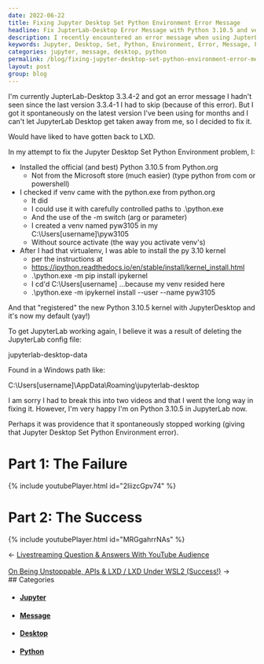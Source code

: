 ```yaml
---
date: 2022-06-22
title: Fixing Jupyter Desktop Set Python Environment Error Message
headline: Fix JupterLab-Desktop Error Message with Python 3.10.5 and venv pyw3105
description: I recently encountered an error message when using JupterLab-Desktop 3.3.4-2 and was able to fix it by installing the official Python 3.10.5 from Python.org and creating a venv named pyw3105. Read my blog post to find out how I did it and learn how to fix the Jupter Desktop Set Python Environment problem.
keywords: Jupyter, Desktop, Set, Python, Environment, Error, Message, Fix, Install, Official, Python.org, Venv, Pyw3105, Instructions, Readthedocs.io
categories: jupyter, message, desktop, python
permalink: /blog/fixing-jupyter-desktop-set-python-environment-error-message/
layout: post
group: blog
---
```



I'm currently JupterLab-Desktop 3.3.4-2 and got an error message I hadn't seen
since the last version 3.3.4-1 I had to skip (because of this error). But I got
it spontaneously on the latest version I've been using for months and I can't
let JupyterLab Desktop get taken away from me, so I decided to fix it.

Would have liked to have gotten back to LXD.

In my attempt to fix the Jupyter Desktop Set Python Environment problem, I:

- Installed the official (and best) Python 3.10.5 from Python.org
  - Not from the Microsoft store (much easier) (type python from com or
    powershell)
- I checked if venv came with the python.exe from python.org
  - It did
  - I could use it with carefully controlled paths to .\python.exe
  - And the use of the -m switch (arg or parameter)
  - I created a venv named pyw3105 in my C:\Users\[username]\pyw3105
  - Without source activate (the way you activate venv's)
- After I had that virtualenv, I was able to install the py 3.10 kernel
  - per the instructions at
  - https://ipython.readthedocs.io/en/stable/install/kernel_install.html
  - .\python.exe -m pip install ipykernel
  - I cd'd C:\Users\[username] ...because my venv resided here
  - .\python.exe -m ipykernel install --user --name pyw3105

And that "registered" the new Python 3.10.5 kernel with JupyterDesktop and it's
now my default (yay!)

To get JupyterLab working again, I believe it was a result of deleting the
JupyterLab config file:

  jupyterlab-desktop-data

Found in a Windows path like:

C:\Users\[username]\AppData\Roaming\jupyterlab-desktop

I am sorry I had to break this into two videos and that I went the long way in
fixing it. However, I'm very happy I'm on Python 3.10.5 in JupyterLab now.

Perhaps it was providence that it spontaneously stopped working (giving that
Jupyter Desktop Set Python Environment error).

# Part 1: The Failure

{% include youtubePlayer.html id="2IiizcGpv74" %}

# Part 2: The Success

{% include youtubePlayer.html id="MRGgahrrNAs" %}


<div class="arrow-links"><div class="post-nav-prev"><span class="arrow">&larr;&nbsp;</span><a href="/blog/livestreaming-question-answers-with-youtube-audience/">Livestreaming Question & Answers With YouTube Audience</a></div> &nbsp; <div class="post-nav-next"><a href="/blog/on-being-unstoppable-apis-lxd-lxd-under-wsl2-success/">On Being Unstoppable, APIs & LXD / LXD Under WSL2 (Success!)</a><span class="arrow">&nbsp;&rarr;</span></div></div>
## Categories

<ul>
<li><h4><a href='/jupyter/'>Jupyter</a></h4></li>
<li><h4><a href='/message/'>Message</a></h4></li>
<li><h4><a href='/desktop/'>Desktop</a></h4></li>
<li><h4><a href='/python/'>Python</a></h4></li></ul>